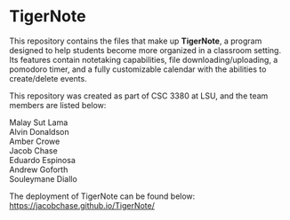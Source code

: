 # TigerNote
This repository contains the files that make up **TigerNote**, a program designed to help students become more organized in a classroom setting. 
Its features contain notetaking capabilities, file downloading/uploading, a pomodoro timer, and a fully customizable calendar 
with the abilities to create/delete events.

This repository was created as part of CSC 3380 at LSU, and the team members are listed below:

Malay Sut Lama<br>
Alvin Donaldson<br>
Amber Crowe<br>
Jacob Chase<br>
Eduardo Espinosa<br>
Andrew Goforth<br>
Souleymane Diallo<br>

The deployment of TigerNote can be found below:<br>
https://jacobchase.github.io/TigerNote/
